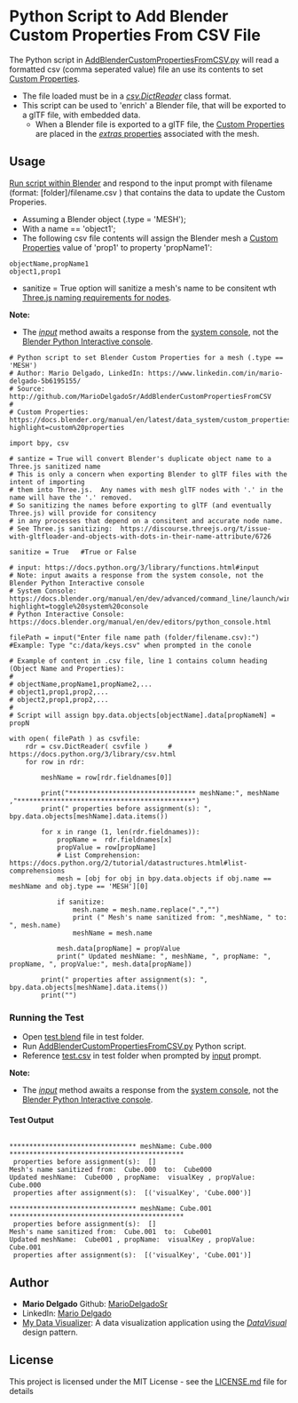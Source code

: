 <!-- Markdown reference: https://guides.github.com/features/mastering-markdown/ -->
# Python Script to Add Blender Custom Properties From CSV File

The Python script in [AddBlenderCustomPropertiesFromCSV.py](https://github.com/MarioDelgadoSr/AddBlenderCustomPropertiesFromCSV/blob/master/py/AddBlenderCustomPropertiesFromCSV.py) will read a formatted csv (comma seperated value) file an use its contents to set [Custom Properties](https://docs.blender.org/manual/en/latest/data_system/custom_properties.html?highlight=custom%20properties).

* The file loaded must be in a [*csv.DictReader*](https://docs.python.org/3/library/csv.html) class format.
* This script can be used to 'enrich' a Blender file, that will be exported to a glTF file, with embedded data.
	* When a Blender file is exported to a glTF file, the [Custom Properties](https://docs.blender.org/manual/en/latest/data_system/custom_properties.html?highlight=custom%20properties) are placed in the [*extras* properties](https://docs.blender.org/manual/en/dev/addons/io_gltf2.html) associated with the mesh.

## Usage

[Run script within Blender](https://docs.blender.org/api/2.79/info_quickstart.html#running-scripts) and respond to the input prompt with filename (format: [folder]/filename.csv ) that contains the data to update the Custom Properies. 

* Assuming a Blender object (.type = 'MESH'); 
* With a name == 'object1';
* The following csv file contents will assign the Blender mesh a [Custom Properties](https://docs.blender.org/manual/en/latest/data_system/custom_properties.html?highlight=custom%20properties) value of 'prop1' to property 'propName1':

````
objectName,propName1
object1,prop1
````
* sanitize = True option will sanitize a mesh's name to be consitent wth [Three.js naming requirements for nodes](https://discourse.threejs.org/t/issue-with-gltfloader-and-objects-with-dots-in-their-name-attribute/6726 ).


**Note:**
* The [*input*](https://docs.python.org/3/library/functions.html#input) method awaits a response from the [system console](https://docs.blender.org/manual/en/dev/advanced/command_line/launch/windows.html?highlight=toggle%20system%20console), not the [Blender Python Interactive console](https://docs.blender.org/manual/en/dev/editors/python_console.html).
 
	
````
# Python script to set Blender Custom Properties for a mesh (.type == 'MESH')
# Author: Mario Delgado, LinkedIn: https://www.linkedin.com/in/mario-delgado-5b6195155/
# Source: http://github.com/MarioDelgadoSr/AddBlenderCustomPropertiesFromCSV
# 
# Custom Properties: https://docs.blender.org/manual/en/latest/data_system/custom_properties.html?highlight=custom%20properties

import bpy, csv

# santize = True will convert Blender's duplicate object name to a Three.js sanitized name
# This is only a concern when exporting Blender to glTF files with the intent of importing
# them into Three.js.  Any names with mesh glTF nodes with '.' in the name will have the '.' removed.
# So sanitizing the names before exporting to glTF (and eventually Three.js) will provide for consitency
# in any processes that depend on a consitent and accurate node name. 
# See Three.js sanitizing:  https://discourse.threejs.org/t/issue-with-gltfloader-and-objects-with-dots-in-their-name-attribute/6726 	

sanitize = True   #True or False

# input: https://docs.python.org/3/library/functions.html#input
# Note: input awaits a response from the system console, not the Blender Python Interactive console
# System Console: https://docs.blender.org/manual/en/dev/advanced/command_line/launch/windows.html?highlight=toggle%20system%20console
# Python Interactive Console: https://docs.blender.org/manual/en/dev/editors/python_console.html

filePath = input("Enter file name path (folder/filename.csv):")         #Example: Type "c:/data/keys.csv" when prompted in the conole

# Example of content in .csv file, line 1 contains column heading (Object Name and Properties):
#
# objectName,propName1,propName2,...
# object1,prop1,prop2,...
# object2,prop1,prop2,...
#
# Script will assign bpy.data.objects[objectName].data[propNameN] = propN

with open( filePath ) as csvfile:
    rdr = csv.DictReader( csvfile )     # https://docs.python.org/3/library/csv.html
    for row in rdr:

        meshName = row[rdr.fieldnames[0]]
        
        print("******************************** meshName:", meshName ,"********************************************")
        print(" properties before assignment(s): ", bpy.data.objects[meshName].data.items()) 
        
        for x in range (1, len(rdr.fieldnames)):  
            propName =  rdr.fieldnames[x]
            propValue = row[propName]
            # List Comprehension: https://docs.python.org/2/tutorial/datastructures.html#list-comprehensions
            mesh = [obj for obj in bpy.data.objects if obj.name == meshName and obj.type == 'MESH'][0]
			
            if sanitize:
                mesh.name = mesh.name.replace(".","")
                print (" Mesh's name sanitized from: ",meshName, " to: ", mesh.name)
                meshName = mesh.name
            
            mesh.data[propName] = propValue    
            print(" Updated meshName: ", meshName, ", propName: ", propName, ", propValue:", mesh.data[propName])
        
        print(" properties after assignment(s): ", bpy.data.objects[meshName].data.items()) 
        print("")
````

### Running the Test

* Open [test.blend](https://github.com/MarioDelgadoSr/AddBlenderCustomPropertiesFromCSV/blob/master/test/test.blend) file in test folder.
* Run [AddBlenderCustomPropertiesFromCSV.py](https://github.com/MarioDelgadoSr/AddBlenderCustomPropertiesFromCSV/tree/master/py) Python script.
* Reference [test.csv](https://github.com/MarioDelgadoSr/AddBlenderCustomPropertiesFromCSV/blob/master/test/test.csv) in test folder when prompted by [input](https://docs.python.org/3/library/functions.html#input) prompt.

**Note:**
* The [*input*](https://docs.python.org/3/library/functions.html#input) method awaits a response from the [system console](https://docs.blender.org/manual/en/dev/advanced/command_line/launch/windows.html?highlight=toggle%20system%20console), not the [Blender Python Interactive console](https://docs.blender.org/manual/en/dev/editors/python_console.html).
 

#### Test Output

````

******************************** meshName: Cube.000 ********************************************
 properties before assignment(s):  []
Mesh's name sanitized from:  Cube.000  to:  Cube000
Updated meshName:  Cube000 , propName:  visualKey , propValue: Cube.000
 properties after assignment(s):  [('visualKey', 'Cube.000')]

******************************** meshName: Cube.001 ********************************************
 properties before assignment(s):  []
Mesh's name sanitized from:  Cube.001  to:  Cube001
Updated meshName:  Cube001 , propName:  visualKey , propValue: Cube.001
 properties after assignment(s):  [('visualKey', 'Cube.001')]

````


## Author

* **Mario Delgado**  Github: [MarioDelgadoSr](https://github.com/MarioDelgadoSr)
* LinkedIn: [Mario Delgado](https://www.linkedin.com/in/mario-delgado-5b6195155/)
* [My Data Visualizer](http://MyDataVisualizer.com/demo/): A data visualization application using the [*DataVisual*](https://github.com/MarioDelgadoSr/DataVisual) design pattern.


## License

This project is licensed under the MIT License - see the [LICENSE.md](LICENSE.md) file for details

